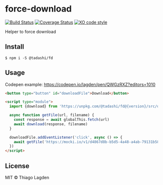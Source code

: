 # force-download

[![Build Status][ci-img]][ci]
[![Coverage Status][coveralls-img]][coveralls]
[![XO code style][xo-img]][xo]

[ci-img]:        https://github.com/lagden/force-download/workflows/Node.js%20CI/badge.svg
[ci]:            https://github.com/lagden/force-download/actions?query=workflow%3A%22Node.js+CI%22
[coveralls-img]: https://coveralls.io/repos/github/lagden/force-download/badge.svg?branch=main
[coveralls]:     https://coveralls.io/github/lagden/force-download?branch=main
[xo-img]:        https://img.shields.io/badge/code_style-XO-5ed9c7.svg
[xo]:            https://github.com/sindresorhus/xo


Helper to force download

## Install

```
$ npm i -S @tadashi/fd
```


## Usage

Codepen example: https://codepen.io/lagden/pen/QWGzRXZ?editors=1010

```html
<button type="button" id="downloadFile">Download</button>

<script type="module">
  import {download} from 'https://unpkg.com/@tadashi/fd@{version}/src/download.js'

  async function getFile(url, filename) {
    const response = await globalThis.fetch(url)
    await download(response, filename)
  }

  downloadFile.addEventListener('click', async () => {
    await getFile('https://mocki.io/v1/d4867d8b-b5d5-4a48-a4ab-79131b5809b8', 'foo.json')
  })
</script>
```


## License

MIT © Thiago Lagden
